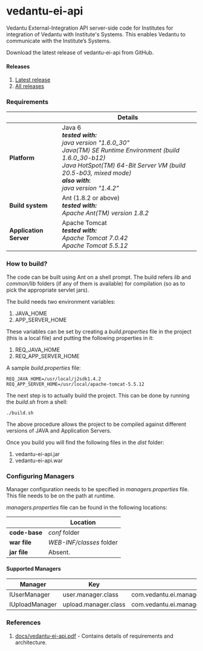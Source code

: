 vedantu-ei-api
==============

Vedantu External-Integration API server-side code for Institutes for integration of Vedantu with Institute's Systems. This enables Vedantu to communicate with the Institute’s Systems.

Download the latest release of vedantu-ei-api from GitHub.

#### Releases

1. [Latest release](https://github.com/Vedantu/vedantu-ei-api/releases/latest)
2. [All releases](https://github.com/Vedantu/vedantu-ei-api/releases)

### Requirements

|                       | Details                                                          |
|-----------------------|------------------------------------------------------------------|
|**Platform**           | Java 6 <br/> **_tested with:_** <br/> *java version "1.6.0_30"* <br/> *Java(TM) SE Runtime Environment (build 1.6.0_30-b12)* <br/> *Java HotSpot(TM) 64-Bit Server VM (build 20.5-b03, mixed mode)* <br/> **_also with_:** <br/> *java version "1.4.2"* |
|**Build system**       | Ant (1.8.2 or above) <br/> **_tested with:_** <br/> *Apache Ant(TM) version 1.8.2* <br/> |
|**Application Server** | Apache Tomcat <br/> **_tested with:_** <br/> *Apache Tomcat 7.0.42* <br/> *Apache Tomcat 5.5.12* |


### How to build?

The code can be built using Ant on a shell prompt. The build refers _lib_ and _common/lib_ folders (if any of them is available) for compilation (so as to pick the appropriate servlet jars). 

The build needs two environment variables:

1. JAVA_HOME
2. APP_SERVER_HOME

These variables can be set by creating a _build.properties_ file in the project (this is a local file) and putting the following properties in it:

1. REQ_JAVA_HOME
2. REQ_APP_SERVER_HOME

A sample _build.properties_ file:

```
REQ_JAVA_HOME=/usr/local/j2sdk1.4.2
REQ_APP_SERVER_HOME=/usr/local/apache-tomcat-5.5.12
```

The next step is to actually build the project. This can be done by running the _build.sh_ from a shell:

```shell
./build.sh
```

The above procedure allows the project to be compiled against different versions of JAVA and Application Servers.


Once you build you will find the following files in the _dist_ folder:

1. vedantu-ei-api.jar
2. vedantu-ei-api.war


### Configuring Managers

Manager configuration needs to be specified in *managers.properties* file. This file needs to be on the path at runtime.

*managers.properties* file can be found in the following locations:

|                 | Location                 |
|-----------------|--------------------------|
| **code-base**   | *conf*            folder |
| **war file**    | *WEB-INF/classes* folder |
| **jar file**    | Absent.                  |


#### Supported Managers


| Manager        | Key                  | Sample                                             |
|----------------|----------------------|----------------------------------------------------|
| IUserManager   | user.manager.class   | com.vedantu.ei.managers.sample.SampleUserManager   |
| IUploadManager | upload.manager.class | com.vedantu.ei.managers.sample.SampleUploadManager |


### References
1. [docs/vedantu-ei-api.pdf](https://github.com/Vedantu/vedantu-ei-api/blob/master/docs/vedantu-ei-api.pdf) - Contains details of requirements and architecture.
